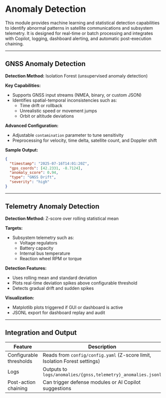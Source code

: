 
# Anomaly Detection

This module provides machine learning and statistical detection capabilities to identify abnormal patterns in satellite communications and subsystem telemetry. It is designed for real-time or batch processing and integrates with Copilot, logging, dashboard alerting, and automatic post-execution chaining.

---

## GNSS Anomaly Detection

**Detection Method:** Isolation Forest (unsupervised anomaly detection)

**Key Capabilities:**
- Supports GNSS input streams (NMEA, binary, or custom JSON)
- Identifies spatial-temporal inconsistencies such as:
  - Time drift or rollback
  - Unrealistic speed or movement jumps
  - Orbit or altitude deviations

**Advanced Configuration:**
- Adjustable `contamination` parameter to tune sensitivity
- Preprocessing for velocity, time delta, satellite count, and Doppler shift

**Sample Output:**
```json
{
  "timestamp": "2025-07-16T14:01:20Z",
  "gps_coords": [42.2331, -8.7124],
  "anomaly_score": 0.94,
  "type": "GNSS Drift",
  "severity": "high"
}
```

---

## Telemetry Anomaly Detection

**Detection Method:** Z-score over rolling statistical mean

**Targets:**
- Subsystem telemetry such as:
  - Voltage regulators
  - Battery capacity
  - Internal bus temperature
  - Reaction wheel RPM or torque

**Detection Features:**
- Uses rolling mean and standard deviation
- Plots real-time deviation spikes above configurable threshold
- Detects gradual drift and sudden spikes

**Visualization:**
- Matplotlib plots triggered if GUI or dashboard is active
- JSONL export for dashboard replay and audit

---

## Integration and Output

| Feature | Description |
|--------|-------------|
| Configurable thresholds | Reads from `config/config.yaml` (Z-score limit, Isolation Forest settings) |
| Logs | Outputs to `logs/anomalies/{gnss,telemetry}_anomalies.jsonl` |
| Post-action chaining | Can trigger defense modules or AI Copilot suggestions |
